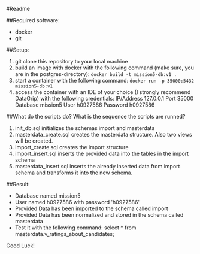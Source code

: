 #Readme

##Required software:
* docker
* git

##Setup:
1. git clone this repository to your local machine
2. build an image with docker with the following command (make sure, you are in the postgres-directory): `docker build -t mission5-db:v1 . `
3. start a container with the following command: `docker run -p 35000:5432 mission5-db:v1`
4. access the container with an IDE of your choice (I strongly recommend DataGrip) with the following credentials: IP/Address 127.0.0.1 Port 35000 Database mission5 User h0927586 Password h0927586

##What do the scripts do? What is the sequence the scripts are runned?
1. init_db.sql initializes the schemas import and masterdata
2. masterdata_create.sql creates the masterdata structure. Also two views will be created.
3. import_create.sql creates the import structure
4. import_insert.sql inserts the provided data into the tables in the import schema
5. masterdata_insert.sql inserts the already inserted data from import schema and transforms it into the new schema.

##Result:
* Database named mission5
* User named h0927586 with password 'h0927586'
* Provided Data has been imported to the schema called import
* Provided Data has been normalized and stored in the schema called masterdata
* Test it with the following command: select * from masterdata.v_ratings_about_candidates;

Good Luck!